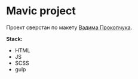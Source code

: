 # Mavic project

Проект сверстан по макету [Вадима Прокопчука](https://www.youtube.com/@vadymprokopchuk).

**Stack:**

- HTML
- JS
- SCSS
- gulp
